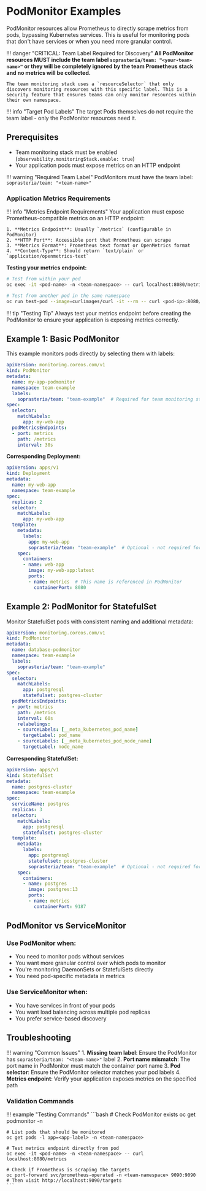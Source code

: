 # PodMonitor Examples

PodMonitor resources allow Prometheus to directly scrape metrics from pods, bypassing Kubernetes services. This is useful for monitoring pods that don't have services or when you need more granular control.

!!! danger "CRITICAL: Team Label Required for Discovery"
    **All PodMonitor resources MUST include the team label `soprasteria/team: "<your-team-name>"` or they will be completely ignored by the team Prometheus stack and no metrics will be collected.**

    The team monitoring stack uses a `resourceSelector` that only discovers monitoring resources with this specific label. This is a security feature that ensures teams can only monitor resources within their own namespace.

!!! info "Target Pod Labels"
    The target Pods themselves do not require the team label - only the PodMonitor resources need it.

## Prerequisites

- Team monitoring stack must be enabled (`observability.monitoringStack.enable: true`)
- Your application pods must expose metrics on an HTTP endpoint

!!! warning "Required Team Label"
    PodMonitors must have the team label: `soprasteria/team: "<team-name>"`

### Application Metrics Requirements

!!! info "Metrics Endpoint Requirements"
    Your application must expose Prometheus-compatible metrics on an HTTP endpoint:

    1. **Metrics Endpoint**: Usually `/metrics` (configurable in PodMonitor)
    2. **HTTP Port**: Accessible port that Prometheus can scrape
    3. **Metrics Format**: Prometheus text format or OpenMetrics format
    4. **Content-Type**: Should return `text/plain` or `application/openmetrics-text`

**Testing your metrics endpoint:**
```bash
# Test from within your pod
oc exec -it <pod-name> -n <team-namespace> -- curl localhost:8080/metrics

# Test from another pod in the same namespace
oc run test-pod --image=curlimages/curl -it --rm -- curl <pod-ip>:8080/metrics
```

!!! tip "Testing Tip"
    Always test your metrics endpoint before creating the PodMonitor to ensure your application is exposing metrics correctly.

## Example 1: Basic PodMonitor

This example monitors pods directly by selecting them with labels:

```yaml
apiVersion: monitoring.coreos.com/v1
kind: PodMonitor
metadata:
  name: my-app-podmonitor
  namespace: team-example
  labels:
    soprasteria/team: "team-example"  # Required for team monitoring stack
spec:
  selector:
    matchLabels:
      app: my-web-app
  podMetricsEndpoints:
  - port: metrics
    path: /metrics
    interval: 30s
```

**Corresponding Deployment:**
```yaml
apiVersion: apps/v1
kind: Deployment
metadata:
  name: my-web-app
  namespace: team-example
spec:
  replicas: 2
  selector:
    matchLabels:
      app: my-web-app
  template:
    metadata:
      labels:
        app: my-web-app
        soprasteria/team: "team-example"  # Optional - not required for monitoring discovery
    spec:
      containers:
      - name: web-app
        image: my-web-app:latest
        ports:
        - name: metrics  # This name is referenced in PodMonitor
          containerPort: 8080
```

## Example 2: PodMonitor for StatefulSet

Monitor StatefulSet pods with consistent naming and additional metadata:

```yaml
apiVersion: monitoring.coreos.com/v1
kind: PodMonitor
metadata:
  name: database-podmonitor
  namespace: team-example
  labels:
    soprasteria/team: "team-example"
spec:
  selector:
    matchLabels:
      app: postgresql
      statefulset: postgres-cluster
  podMetricsEndpoints:
  - port: metrics
    path: /metrics
    interval: 60s
    relabelings:
    - sourceLabels: [__meta_kubernetes_pod_name]
      targetLabel: pod_name
    - sourceLabels: [__meta_kubernetes_pod_node_name]
      targetLabel: node_name
```

**Corresponding StatefulSet:**
```yaml
apiVersion: apps/v1
kind: StatefulSet
metadata:
  name: postgres-cluster
  namespace: team-example
spec:
  serviceName: postgres
  replicas: 3
  selector:
    matchLabels:
      app: postgresql
      statefulset: postgres-cluster
  template:
    metadata:
      labels:
        app: postgresql
        statefulset: postgres-cluster
        soprasteria/team: "team-example"  # Optional - not required for monitoring discovery
    spec:
      containers:
      - name: postgres
        image: postgres:13
        ports:
        - name: metrics
          containerPort: 9187
```

## PodMonitor vs ServiceMonitor

### Use PodMonitor when:
- You need to monitor pods without services
- You want more granular control over which pods to monitor
- You're monitoring DaemonSets or StatefulSets directly
- You need pod-specific metadata in metrics

### Use ServiceMonitor when:
- You have services in front of your pods
- You want load balancing across multiple pod replicas
- You prefer service-based discovery

## Troubleshooting

!!! warning "Common Issues"
    1. **Missing team label**: Ensure the PodMonitor has `soprasteria/team: "<team-name>"` label
    2. **Port name mismatch**: The port name in PodMonitor must match the container port name
    3. **Pod selector**: Ensure the PodMonitor selector matches your pod labels
    4. **Metrics endpoint**: Verify your application exposes metrics on the specified path

### Validation Commands

!!! example "Testing Commands"
    ```bash
    # Check PodMonitor exists
    oc get podmonitor -n <team-namespace>

    # List pods that should be monitored
    oc get pods -l app=<app-label> -n <team-namespace>

    # Test metrics endpoint directly from pod
    oc exec -it <pod-name> -n <team-namespace> -- curl localhost:8080/metrics

    # Check if Prometheus is scraping the targets
    oc port-forward svc/prometheus-operated -n <team-namespace> 9090:9090
    # Then visit http://localhost:9090/targets
    ```
